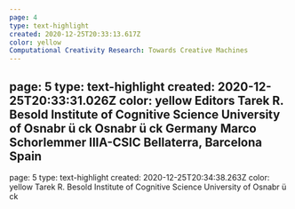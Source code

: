 ```yaml
---
page: 4
type: text-highlight
created: 2020-12-25T20:33:13.617Z
color: yellow
Computational Creativity Research: Towards Creative Machines
---
```

page: 5
type: text-highlight
created: 2020-12-25T20:33:31.026Z
color: yellow
Editors Tarek R. Besold Institute of Cognitive Science University of Osnabr ü ck Osnabr ü ck Germany Marco Schorlemmer IIIA-CSIC Bellaterra, Barcelona Spain
---
page: 5
type: text-highlight
created: 2020-12-25T20:34:38.263Z
color: yellow
Tarek R. Besold Institute of Cognitive Science University of Osnabr ü ck
